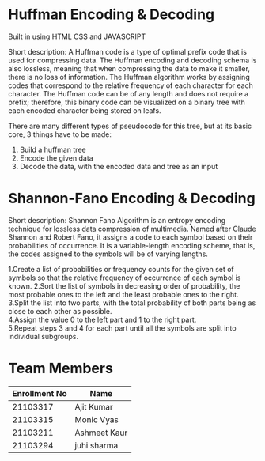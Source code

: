 # Huffman Encoding & Decoding 

Built in using HTML CSS and JAVASCRIPT

Short description:
A Huffman code is a type of optimal prefix code that is used for compressing data. The Huffman encoding and decoding schema is also lossless, meaning that when compressing the data to make it smaller, there is no loss of information.
The Huffman algorithm works by assigning codes that correspond to the relative frequency of each character for each character. The Huffman code can be of any length and does not require a prefix; therefore, this binary code can be visualized on a binary tree with each encoded character being stored on leafs.

There are many different types of pseudocode for this tree, but at its basic core, 3 things have to be made:

1. Build a huffman tree
2. Encode the given data
3. Decode the data, with the encoded data and tree as an input

# Shannon-Fano Encoding & Decoding 
Short description:
Shannon Fano Algorithm is an entropy encoding technique for lossless data compression of multimedia. Named after Claude Shannon and Robert Fano, it assigns a code to each symbol based on their probabilities of occurrence. It is a variable-length encoding scheme, that is, the codes assigned to the symbols will be of varying lengths. 

1.Create a list of probabilities or frequency counts for the given set of symbols so that the relative frequency of occurrence of each symbol is known.
2.Sort the list of symbols in decreasing order of probability, the most probable ones to the left and the least probable ones to the right.<br>
3.Split the list into two parts, with the total probability of both parts being as close to each other as possible.<br>
4.Assign the value 0 to the left part and 1 to the right part.<br>
5.Repeat steps 3 and 4 for each part until all the symbols are split into individual subgroups.

# Team Members

| Enrollment No  | Name |
| ------------- | ------------- |
| 21103317  | Ajit Kumar  |
| 21103315  | Monic Vyas  |
| 21103211  | Ashmeet Kaur  |
| 21103294  | juhi sharma  |
